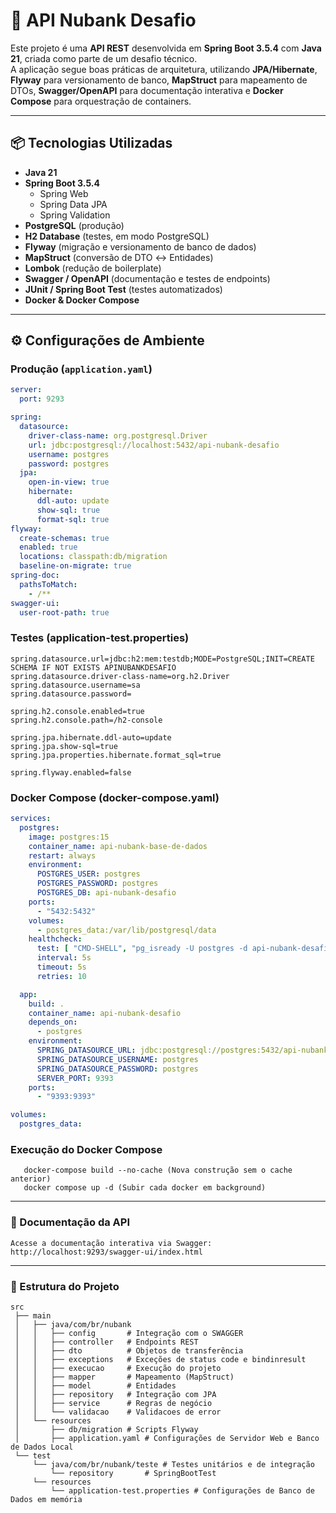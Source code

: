 # 🚀 API Nubank Desafio

Este projeto é uma **API REST** desenvolvida em **Spring Boot 3.5.4** com **Java 21**, criada como parte de um desafio técnico.  
A aplicação segue boas práticas de arquitetura, utilizando **JPA/Hibernate**, **Flyway** para versionamento de banco, **MapStruct** para mapeamento de DTOs, **Swagger/OpenAPI** para documentação interativa e **Docker Compose** para orquestração de containers.

---

## 📦 Tecnologias Utilizadas
- **Java 21**  
- **Spring Boot 3.5.4**  
  - Spring Web  
  - Spring Data JPA  
  - Spring Validation  
- **PostgreSQL** (produção)  
- **H2 Database** (testes, em modo PostgreSQL)  
- **Flyway** (migração e versionamento de banco de dados)  
- **MapStruct** (conversão de DTO ↔ Entidades)  
- **Lombok** (redução de boilerplate)  
- **Swagger / OpenAPI** (documentação e testes de endpoints)  
- **JUnit / Spring Boot Test** (testes automatizados)  
- **Docker & Docker Compose**  

---

## ⚙️ Configurações de Ambiente

### Produção (`application.yaml`)
```yaml
server:
  port: 9293

spring:
  datasource:
    driver-class-name: org.postgresql.Driver
    url: jdbc:postgresql://localhost:5432/api-nubank-desafio
    username: postgres
    password: postgres
  jpa:
    open-in-view: true
    hibernate:
      ddl-auto: update
      show-sql: true
      format-sql: true
flyway:
  create-schemas: true
  enabled: true
  locations: classpath:db/migration
  baseline-on-migrate: true
spring-doc:
  pathsToMatch:
    - /**
swagger-ui:
  user-root-path: true
```

### Testes (application-test.properties)

```
spring.datasource.url=jdbc:h2:mem:testdb;MODE=PostgreSQL;INIT=CREATE SCHEMA IF NOT EXISTS APINUBANKDESAFIO
spring.datasource.driver-class-name=org.h2.Driver
spring.datasource.username=sa
spring.datasource.password=

spring.h2.console.enabled=true
spring.h2.console.path=/h2-console

spring.jpa.hibernate.ddl-auto=update
spring.jpa.show-sql=true
spring.jpa.properties.hibernate.format_sql=true

spring.flyway.enabled=false

```

### Docker Compose (docker-compose.yaml)

```yaml
services:
  postgres:
    image: postgres:15
    container_name: api-nubank-base-de-dados
    restart: always
    environment:
      POSTGRES_USER: postgres
      POSTGRES_PASSWORD: postgres
      POSTGRES_DB: api-nubank-desafio
    ports:
      - "5432:5432"
    volumes:
      - postgres_data:/var/lib/postgresql/data
    healthcheck:
      test: [ "CMD-SHELL", "pg_isready -U postgres -d api-nubank-desafio" ]
      interval: 5s
      timeout: 5s
      retries: 10

  app:
    build: .
    container_name: api-nubank-desafio
    depends_on:
      - postgres
    environment:
      SPRING_DATASOURCE_URL: jdbc:postgresql://postgres:5432/api-nubank-desafio
      SPRING_DATASOURCE_USERNAME: postgres
      SPRING_DATASOURCE_PASSWORD: postgres
      SERVER_PORT: 9393
    ports:
      - "9393:9393"

volumes:
  postgres_data:
```
### Execução do Docker Compose

```
   docker-compose build --no-cache (Nova construção sem o cache anterior)
   docker compose up -d (Subir cada docker em background)

```

---

### 📑 Documentação da API

``` Acesse a documentação interativa via Swagger: http://localhost:9293/swagger-ui/index.html ```

---

### 📂 Estrutura do Projeto

```
src
 ├── main
 │   ├── java/com/br/nubank
 │   │   ├── config       # Integração com o SWAGGER
 │   │   ├── controller   # Endpoints REST
 │   │   ├── dto          # Objetos de transferência
 │   │   ├── exceptions   # Exceções de status code e bindinresult
 │   │   ├── execucao     # Execução do projeto
 │   │   ├── mapper       # Mapeamento (MapStruct)
 │   │   ├── model        # Entidades
 │   │   ├── repository   # Integração com JPA
 │   │   ├── service      # Regras de negócio
 │   │   └── validacao    # Validacoes de error
 │   └── resources
 │       ├── db/migration # Scripts Flyway
 │       ├── application.yaml # Configurações de Servidor Web e Banco de Dados Local
 └── test
     └── java/com/br/nubank/teste # Testes unitários e de integração
         └── repository       # SpringBootTest
     └── resources
         └── application-test.properties # Configurações de Banco de Dados em memória
```
